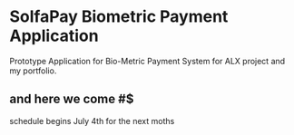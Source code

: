 # SolfaPay Biometric Payment Application
Prototype Application for Bio-Metric Payment System for ALX project and my portfolio.

## and here we come #$


schedule begins July 4th for the next moths 
